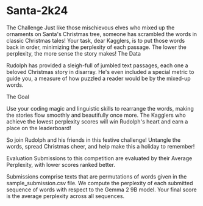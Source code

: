 # Santa-2k24
The Challenge  Just like those mischievous elves who mixed up the ornaments on Santa's Christmas tree, someone has scrambled the words in classic Christmas tales! Your task, dear Kagglers, is to put those words back in order, minimizing the perplexity of each passage. The lower the perplexity, the more sense the story makes! The Data

Rudolph has provided a sleigh-full of jumbled text passages, each one a beloved Christmas story in disarray. He's even included a special metric to guide you, a measure of how puzzled a reader would be by the mixed-up words.

The Goal

Use your coding magic and linguistic skills to rearrange the words, making the stories flow smoothly and beautifully once more. The Kagglers who achieve the lowest perplexity scores will win Rudolph's heart and earn a place on the leaderboard!

So join Rudolph and his friends in this festive challenge! Untangle the words, spread Christmas cheer, and help make this a holiday to remember!

Evaluation
Submissions to this competition are evaluated by their Average Perplexity, with lower scores ranked better.

Submissions comprise texts that are permutations of words given in the sample_submission.csv file. We compute the perplexity of each submitted sequence of words with respect to the Gemma 2 9B model. Your final score is the average perplexity across all sequences.
